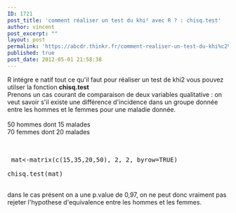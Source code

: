 ```yaml
---
ID: 1721
post_title: 'comment réaliser un test du khi² avec R ? : chisq.test'
author: vincent
post_excerpt: ""
layout: post
permalink: 'https://abcdr.thinkr.fr/comment-realiser-un-test-du-khi%c2%b2-avec-r-chisq-test/'
published: true
post_date: 2012-05-01 21:58:38
---
```

R intégre e natif tout ce qu'il faut pour réaliser un test de khi2 vous pouvez utilser la fonction <strong>chisq.test</strong><br />Prenons un cas courant de comparaison de deux variables qualitative : on veut savoir s'il existe une différence d'incidence dans un groupe donnée entre les hommes et le femmes pour une maladie donnée.<br /><br />50 hommes dont 15 malades<br />70 femmes dont 20 malades<br /><br /> <pre><br /> mat&lt;-matrix(c(15,35,20,50), 2, 2, byrow=TRUE) <br />chisq.test(mat)<br /></pre> <br />dans le cas présent on a une p.value de 0,97, on ne peut donc vraiment pas rejeter l'hypothese d'equivalence entre les hommes et les femmes.